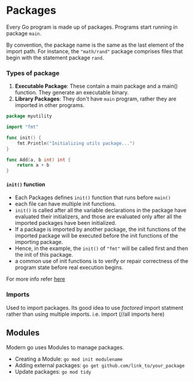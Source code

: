 # Packages
Every Go program is made up of packages.
Programs start running in package `main`.

By convention, the package name is the same as the last element of the import path. For instance, the `"math/rand"` package comprises files that begin with the statement package `rand`.


### Types of package
1. **Executable Package**: These contain a main package and a main() function.
   They generate an executable binary.
2. **Library Packages**: They don't have `main` program, rather they are imported in other programs.
```go
package myutility

import "fmt"

func init() {
	fmt.Println("Initializing utils package...")
}

func Add(a, b int) int {
	return a + b
}
```
#### `init()` function
- Each Packages defines `init()` function that runs before `main()`
- each file can have multiple init functions.
- `init()` is called after all the variable declarations in the package have evaluated their initializers, and those are evaluated only after all the imported packages have been initialized.
- If a package is imported by another package, the init functions of the imported package will be executed before the init functions of the importing package.
- Hence, in the example, the `init()` of `"fmt"` will be called first and then the init of this package.
- a common use of init functions is to verify or repair correctness of the program state before real execution begins.

For more info refer [here](./custom_packages/main.go)

### Imports
Used to import packages.
Its good idea to use *factored* import statment rather than using multiple imports. i.e. import (//all imports here)

## Modules
Modern go uses Modules to manage packages.
- Creating a Module: ``go mod init modulename``
- Adding external packages: ``go get github.com/link_to/your_package``
- Update packages: ``go mod tidy``

